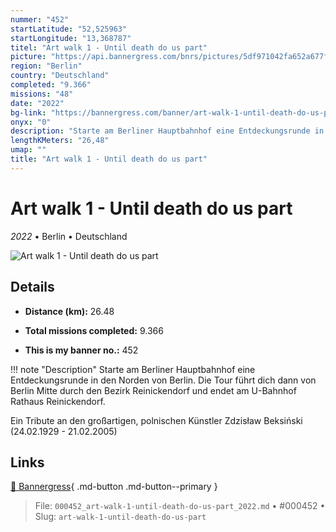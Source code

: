 ```yaml
---
nummer: "452"
startLatitude: "52,525963"
startLongitude: "13,368787"
titel: "Art walk 1 - Until death do us part"
picture: "https://api.bannergress.com/bnrs/pictures/5df971042fa652a677f4b45579f2b79e"
region: "Berlin"
country: "Deutschland"
completed: "9.366"
missions: "48"
date: "2022"
bg-link: "https://bannergress.com/banner/art-walk-1-until-death-do-us-part-2881"
onyx: "0"
description: "Starte am Berliner Hauptbahnhof eine Entdeckungsrunde in den Norden von Berlin. Die Tour führt dich dann von Berlin Mitte durch den Bezirk Reinickendorf und endet am U-Bahnhof Rathaus Reinickendorf.\n\nEin Tribute an den großartigen, polnischen Künstler Zdzisław Beksiński (24.02.1929 - 21.02.2005)"
lengthKMeters: "26,48"
umap: ""
title: "Art walk 1 - Until death do us part"
---
```

# Art walk 1 - Until death do us part

*2022* • Berlin • Deutschland

![Art walk 1 - Until death do us part](https://api.bannergress.com/bnrs/pictures/5df971042fa652a677f4b45579f2b79e)

## Details
- **Distance (km):** 26.48

- **Total missions completed:** 9.366
- **This is my banner no.:** 452


!!! note "Description"
    Starte am Berliner Hauptbahnhof eine Entdeckungsrunde in den Norden von Berlin. Die Tour führt dich dann von Berlin Mitte durch den Bezirk Reinickendorf und endet am U-Bahnhof Rathaus Reinickendorf.

Ein Tribute an den großartigen, polnischen Künstler Zdzisław Beksiński (24.02.1929 - 21.02.2005)



## Links
[🔗 Bannergress](https://bannergress.com/banner/art-walk-1-until-death-do-us-part-2881){ .md-button .md-button--primary }



> File: `000452_art-walk-1-until-death-do-us-part_2022.md` • #000452 • Slug: `art-walk-1-until-death-do-us-part`
